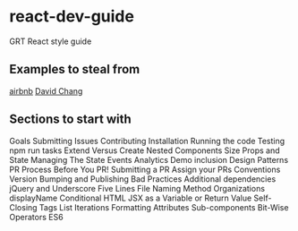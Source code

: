 # react-dev-guide
GRT React style guide

## Examples to steal from
[airbnb](https://github.com/airbnb/javascript/tree/master/react)
[David Chang](http://reactjsnews.com/react-style-guide-patterns-i-like/)

## Sections to start with
Goals
Submitting Issues
Contributing
Installation
Running the code
Testing
npm run tasks
Extend Versus Create
Nested Components
Size
Props and State
Managing The State
Events
Analytics
Demo inclusion
Design Patterns
PR Process
Before You PR!
Submitting a PR
Assign your PRs
Conventions
Version Bumping and Publishing
Bad Practices
Additional dependencies
jQuery and Underscore
Five Lines
File Naming
Method Organizations
displayName
Conditional HTML
JSX as a Variable or Return Value
Self-Closing Tags
List Iterations
Formatting Attributes
Sub-components
Bit-Wise Operators
ES6
